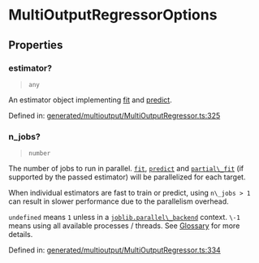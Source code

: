 # MultiOutputRegressorOptions

## Properties

### estimator?

> `any`

An estimator object implementing [fit](../../glossary.html#term-fit) and [predict](../../glossary.html#term-predict).

Defined in:  [generated/multioutput/MultiOutputRegressor.ts:325](https://github.com/transitive-bullshit/scikit-learn-ts/blob/92ab806/packages/sklearn/src/generated/multioutput/MultiOutputRegressor.ts#L325)

### n\_jobs?

> `number`

The number of jobs to run in parallel. [`fit`](#sklearn.multioutput.MultiOutputRegressor.fit "sklearn.multioutput.MultiOutputRegressor.fit"), [`predict`](#sklearn.multioutput.MultiOutputRegressor.predict "sklearn.multioutput.MultiOutputRegressor.predict") and [`partial\_fit`](#sklearn.multioutput.MultiOutputRegressor.partial_fit "sklearn.multioutput.MultiOutputRegressor.partial_fit") (if supported by the passed estimator) will be parallelized for each target.

When individual estimators are fast to train or predict, using `n\_jobs > 1` can result in slower performance due to the parallelism overhead.

`undefined` means `1` unless in a [`joblib.parallel\_backend`](https://joblib.readthedocs.io/en/latest/parallel.html#joblib.parallel_backend "(in joblib v1.3.0.dev0)") context. `\-1` means using all available processes / threads. See [Glossary](../../glossary.html#term-n_jobs) for more details.

Defined in:  [generated/multioutput/MultiOutputRegressor.ts:334](https://github.com/transitive-bullshit/scikit-learn-ts/blob/92ab806/packages/sklearn/src/generated/multioutput/MultiOutputRegressor.ts#L334)
